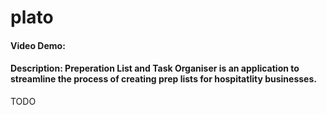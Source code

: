 # plato 
#### Video Demo:  <URL HERE>
#### Description: Preperation List and Task Organiser is an application to streamline the process of creating prep lists for hospitatlity businesses.
TODO

